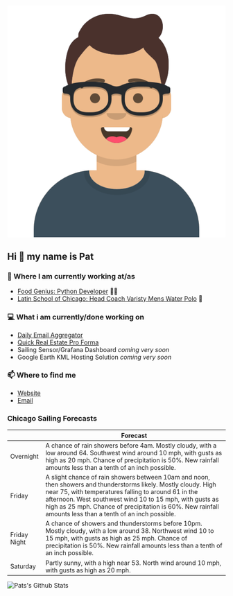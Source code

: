 [![Social banner for p-j-falconer](https://raw.githubusercontent.com/P-J-FALCONER/P-J-FALCONER/master/assets/avataaars.svg)](https://patfalconer.com/)
## Hi :wave: my name is Pat

### 💼 Where I am currently working at/as
- [Food Genius: Python Developer](https://getfoodgenius.com/) 🍔🐍
- [Latin School of Chicago: Head Coach Varisty Mens Water Polo](https://www.latinschool.org/) 🤽


### 💻 What i am currently/done working on
 - [Daily Email Aggregator](https://github.com/P-J-FALCONER/dott_daily_mail)
 - [Quick Real Estate Pro Forma](https://github.com/P-J-FALCONER/henry)
 - Sailing Sensor/Grafana Dashboard *coming very soon*
 - Google Earth KML Hosting Solution *coming very soon*

### 📫 Where to find me
 - [Website](https://patfalconer.com/)
 - [Email](mailto:patrick.j.falconer@gmail.com)


### Chicago Sailing Forecasts
|   | Forecast  |
|---|---|
| Overnight | A chance of rain showers before 4am. Mostly cloudy, with a low around 64. Southwest wind around 10 mph, with gusts as high as 20 mph. Chance of precipitation is 50%. New rainfall amounts less than a tenth of an inch possible. |
| Friday | A slight chance of rain showers between 10am and noon, then showers and thunderstorms likely. Mostly cloudy. High near 75, with temperatures falling to around 61 in the afternoon. West southwest wind 10 to 15 mph, with gusts as high as 25 mph. Chance of precipitation is 60%. New rainfall amounts less than a tenth of an inch possible. |
| Friday Night | A chance of showers and thunderstorms before 10pm. Mostly cloudy, with a low around 38. Northwest wind 10 to 15 mph, with gusts as high as 25 mph. Chance of precipitation is 50%. New rainfall amounts less than a tenth of an inch possible. |
| Saturday | Partly sunny, with a high near 53. North wind around 10 mph, with gusts as high as 20 mph. |

![Pats's Github Stats](https://github-readme-stats.vercel.app/api?username=p-j-falconer&show_icons=true&theme=radical)
